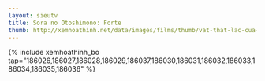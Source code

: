 ```yaml
---
layout: sieutv
title: Sora no Otoshimono: Forte
thumb: http://xemhoathinh.net/data/images/films/thumb/vat-that-lac-cua-bau-troi-3-sora-no-otoshimono-forte-2013.jpg
---
```

{% include xemhoathinh_bo tap="186026,186027,186028,186029,186037,186030,186031,186032,186033,186034,186035,186036" %} 
